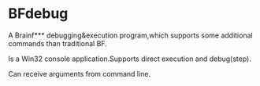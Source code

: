 # BFdebug
A Brainf*** debugging&amp;execution program,which supports some additional commands than traditional BF.

Is a Win32 console application.Supports direct execution and debug(step).

Can receive arguments from command line.
